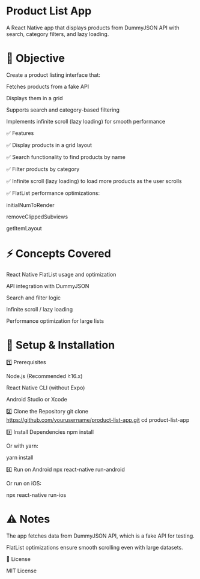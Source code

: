 # Product List App

A React Native app that displays products from DummyJSON API
 with search, category filters, and lazy loading.

#  🎯 Objective

Create a product listing interface that:

Fetches products from a fake API

Displays them in a grid

Supports search and category-based filtering

Implements infinite scroll (lazy loading) for smooth performance

✅ Features

✅ Display products in a grid layout

✅ Search functionality to find products by name

✅ Filter products by category

✅ Infinite scroll (lazy loading) to load more products as the user scrolls

✅ FlatList performance optimizations:

initialNumToRender

removeClippedSubviews

getItemLayout

# ⚡ Concepts Covered

React Native FlatList usage and optimization

API integration with DummyJSON

Search and filter logic

Infinite scroll / lazy loading

Performance optimization for large lists

# 🚀 Setup & Installation
1️⃣ Prerequisites

Node.js (Recommended ≥16.x)

React Native CLI (without Expo)

Android Studio or Xcode

2️⃣ Clone the Repository
git clone https://github.com/yourusername/product-list-app.git
cd product-list-app

3️⃣ Install Dependencies
npm install


Or with yarn:

yarn install

4️⃣ Run on Android
npx react-native run-android


Or run on iOS:

npx react-native run-ios

# ⚠️ Notes

The app fetches data from DummyJSON API, which is a fake API for testing.

FlatList optimizations ensure smooth scrolling even with large datasets.

📄 License

MIT License
